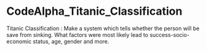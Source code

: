 # CodeAlpha_Titanic_Classification

Titanic Classification : Make a system which tells whether the person will be save from sinking. What factors were most likely lead to success-socio-economic status, age, gender and more.
